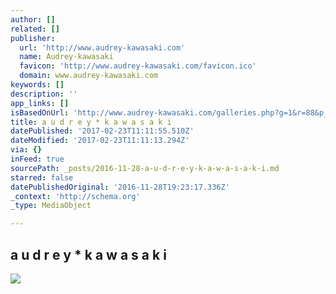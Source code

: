 ```yaml
---
author: []
related: []
publisher:
  url: 'http://www.audrey-kawasaki.com'
  name: Audrey-kawasaki
  favicon: 'http://www.audrey-kawasaki.com/favicon.ico'
  domain: www.audrey-kawasaki.com
keywords: []
description: ''
app_links: []
isBasedOnUrl: 'http://www.audrey-kawasaki.com/galleries.php?g=1&r=88&p_id=672&page=1'
title: a u d r e y * k a w a s a k i
datePublished: '2017-02-23T11:11:55.510Z'
dateModified: '2017-02-23T11:11:13.294Z'
via: {}
inFeed: true
sourcePath: _posts/2016-11-28-a-u-d-r-e-y-k-a-w-a-s-a-k-i.md
starred: false
datePublishedOriginal: '2016-11-28T19:23:17.336Z'
_context: 'http://schema.org'
_type: MediaObject

---
```

<article style=""><h1>a u d r e y * k a w a s a k i</h1><img src="http://www.audrey-kawasaki.com/paintings/foreverstill_lj.jpg" /></article>